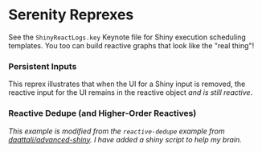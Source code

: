 # Serenity Reprexes

See the `ShinyReactLogs.key` Keynote file for Shiny execution scheduling templates.  You too can build reactive graphs that look like the "real thing"!

### Persistent Inputs

This reprex illustrates that when the UI for a Shiny input is removed, the reactive input for the UI remains in the reactive object _and is still reactive_.

### Reactive Dedupe (and Higher-Order Reactives)

*This example is modified from the `reactive-dedupe` example from [daattali/advanced-shiny](https://github.com/daattali/advanced-shiny/tree/master/reactive-dedupe).  I have added a shiny script to help my brain.*